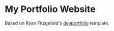 # My Portfolio Website

Based on Ryan Fitzgerald's [devportfolio](https://github.com/RyanFitzgerald/devportfolio) template.
